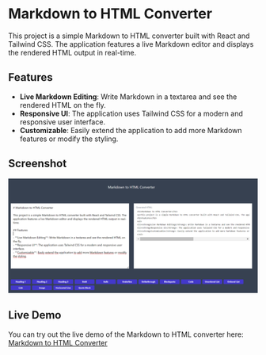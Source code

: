 # Markdown to HTML Converter

This project is a simple Markdown to HTML converter built with React and Tailwind CSS. The application features a live Markdown editor and displays the rendered HTML output in real-time.

## Features

- **Live Markdown Editing**: Write Markdown in a textarea and see the rendered HTML on the fly.
- **Responsive UI**: The application uses Tailwind CSS for a modern and responsive user interface.
- **Customizable**: Easily extend the application to add more Markdown features or modify the styling.

## Screenshot

![Screenshot of Markdown to HTML Converter](https://github.com/Nathbecode/Markdown/blob/main/public/Capture.PNG)

## Live Demo

You can try out the live demo of the Markdown to HTML converter here: [Markdown to HTML Converter](https://markdownconverter.onrender.com/)


